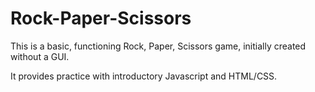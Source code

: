 # Rock-Paper-Scissors
This is a basic, functioning Rock, Paper, Scissors game, initially created without a GUI.

It provides practice with introductory Javascript and HTML/CSS.

